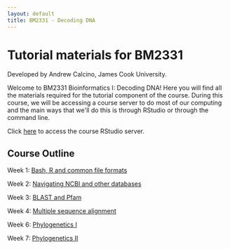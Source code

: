 ```yaml
---
layout: default
title: BM2331 - Decoding DNA
---
```


# Tutorial materials for BM2331

Developed by Andrew Calcino, James Cook University.

Welcome to BM2331 Bioinformatics I: Decoding DNA! Here you will find all the materials required for the tutorial component of the course. During this course, we will be accessing a course server to do most of our computing and the main ways that we'll do this is through RStudio or through the command line.

Click [here](http://bioinformatics.nec-mf-proj01.cloud.edu.au/rstudio/) to access the course RStudio server.

## Course Outline

Week 1: [Bash, R and common file formats](Tutorial_1/01_intro)

Week 2: [Navigating NCBI and other databases](Tutorial_2/02_databases.md)

Week 3: [BLAST and Pfam](Tutorial_3/03_blast.md)

Week 4: [Multiple sequence alignment](Tutorial_4/04_msa.md)

Week 6: [Phylogenetics I](Tutorial_5/05_phylo.md)

Week 7: [Phylogenetics II](Tutorial_6/06_phylo.md)